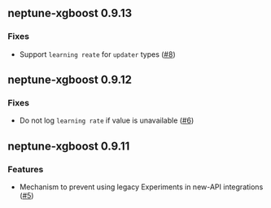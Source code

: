 ## neptune-xgboost 0.9.13

### Fixes
- Support `learning reate` for  `updater` types ([#8](https://github.com/neptune-ai/neptune-xgboost/pull/8))


## neptune-xgboost 0.9.12

### Fixes
- Do not log `learning rate` if value is unavailable ([#6](https://github.com/neptune-ai/neptune-xgboost/pull/6))


## neptune-xgboost 0.9.11

### Features
- Mechanism to prevent using legacy Experiments in new-API integrations ([#5](https://github.com/neptune-ai/neptune-xgboost/pull/5))
